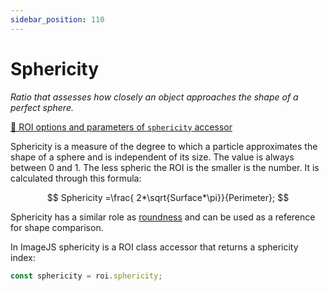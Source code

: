 ```yaml
---
sidebar_position: 110
---
```


# Sphericity

_Ratio that assesses how closely an object approaches the shape of a perfect sphere._

[🔎 ROI options and parameters of `sphericity` accessor](https://api.image-js.org/classes/index.Roi.html#sphericity)

Sphericity is a measure of the degree to which a particle approximates the shape of a sphere and is independent of its size. The value is always between 0 and 1. The less spheric the ROI is the smaller is the number.
It is calculated through this formula:

$$
Sphericity =\frac{ 2*\sqrt{Surface*\pi}}{Perimeter};
$$

Sphericity has a similar role as [roundness](./Roundness.md 'internal link to roundness') and can be used as a reference for shape comparison.

In ImageJS sphericity is a ROI class accessor that returns a sphericity index:

```ts
const sphericity = roi.sphericity;
```
